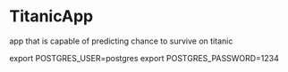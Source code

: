 # TitanicApp

app that is capable of predicting chance to survive on titanic

export POSTGRES_USER=postgres
export POSTGRES_PASSWORD=1234
